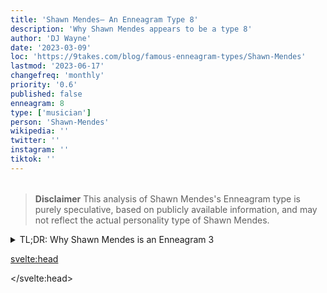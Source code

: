 ```yaml
---
title: 'Shawn Mendes– An Enneagram Type 8'
description: 'Why Shawn Mendes appears to be a type 8'
author: 'DJ Wayne'
date: '2023-03-09'
loc: 'https://9takes.com/blog/famous-enneagram-types/Shawn-Mendes'
lastmod: '2023-06-17'
changefreq: 'monthly'
priority: '0.6'
published: false
enneagram: 8
type: ['musician']
person: 'Shawn-Mendes'
wikipedia: ''
twitter: ''
instagram: ''
tiktok: ''
---
```


<script>
	import  PopCard  from "../../../lib/components/atoms/PopCard.svelte";
</script>
<div
	style="display: flex;
    justify-content: center;
    margin: 1rem 0;
	"
>
	<PopCard
		image={`/types/8s/${'Shawn-Mendes'}.webp`}
		showIcon={false}
		displayText="Shawn Mendes"
		subtext=""
	/>
</div>

> **Disclaimer** This analysis of Shawn Mendes's Enneagram type is purely speculative, based on publicly available information, and may not reflect the actual personality type of Shawn Mendes.

<details>
<summary class="accordion">TL;DR: Why Shawn Mendes is an Enneagram 3</summary>
<div class="panel">
<ul>
<li></li>
<li></li>
<li></li>
<li></li>
</ul>
  </div>
</details>

<p class="firstLetter"></p>

<svelte:head>

</svelte:head>